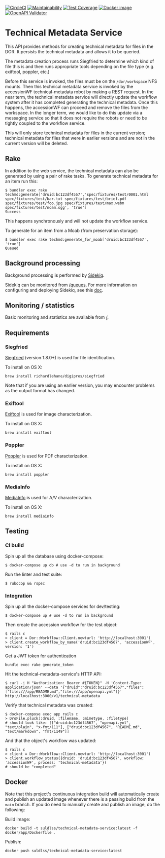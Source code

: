 [![CircleCI](https://circleci.com/gh/sul-dlss/technical-metadata-service.svg?style=svg)](https://circleci.com/gh/sul-dlss/technical-metadata-service)
[![Maintainability](https://api.codeclimate.com/v1/badges/7f4010377decf07ba1e4/maintainability)](https://codeclimate.com/github/sul-dlss/technical-metadata-service/maintainability)
[![Test Coverage](https://api.codeclimate.com/v1/badges/7f4010377decf07ba1e4/test_coverage)](https://codeclimate.com/github/sul-dlss/technical-metadata-service/test_coverage)
[![Docker image](https://images.microbadger.com/badges/image/suldlss/technical-metadata-service.svg)](https://microbadger.com/images/suldlss/technical-metadata-service "Get your own image badge on microbadger.com")
[![OpenAPI Validator](http://validator.swagger.io/validator?url=https://raw.githubusercontent.com/sul-dlss/technical-metadata-service/main/openapi.yml)](http://validator.swagger.io/validator/debug?url=https://raw.githubusercontent.com/sul-dlss/technical-metadata-service/main/openapi.yml)

# Technical Metadata Service

This API provides methods for creating technical metadata for files in the DOR.  It persists the technical metadata and allows it to be queried.

The metadata creation process runs Siegfried to determine which kind of file this is and then runs appropriate tools depending on the file type (e.g. exiftool, poppler, etc.)

Before this service is invoked, the files must be on the `/dor/workspace` NFS mounts.  Then this technical metadata service is invoked by the accessionWF technical-metadata robot by making a REST request.  In the near term, the technical metadata service will directly update the workflow system after it has completed generating the technical metadata. Once this happens, the accessionWF can proceed and remove the files from the workspace.  In the longer term, we would like to do this update via a messaging service so that it does not require the robots or need to be tightly coupled to the workflow service.

This will only store technical metadata for files in the current version; technical metadata for files that were in earlier versions and are not in the current version will be deleted.

## Rake
In addition to the web service, the technical metadata can also be generated by using a pair of rake tasks.  To generate technical metadata for an item run this:

```shell
$ bundler exec rake techmd:generate['druid:bc123df4567','spec/fixtures/test/0001.html spec/fixtures/test/bar.txt spec/fixtures/test/brief.pdf spec/fixtures/test/foo.jpg spec/fixtures/test/max.webm spec/fixtures/test/noam.ogg', 'true']
Success
```

This happens synchronously and will not update the workflow service.

To generate for an item from a Moab (from preservation storage):

```shell
$ bundler exec rake techmd:generate_for_moab['druid:bc123df4567', 'true']
Queued
```


## Background processing

Background processing is performed by [Sidekiq](https://github.com/mperham/sidekiq).

Sidekiq can be monitored from [/queues](http://localhost:3000/queues).
For more information on configuring and deploying Sidekiq, see this [doc](https://github.com/sul-dlss/DevOpsDocs/blob/master/projects/sul-requests/background_jobs.md).

## Monitoring / statistics

Basic monitoring and statistics are available from [/](http://localhost:3000/).

## Requirements

### Siegfried

[Siegfried](https://github.com/richardlehane/siegfried) (version 1.8.0+) is used for file identification.

To install on OS X:
```
brew install richardlehane/digipres/siegfried
```

Note that if you are using an earlier version, you may encounter problems as the output format has changed.

### Exiftool

[Exiftool](https://exiftool.org/) is used for image characterization.

To install on OS X:
```
brew install exiftool
```

### Poppler
[Poppler](https://poppler.freedesktop.org/) is used for PDF characterization.

To install on OS X:
```
brew install poppler
```

### MediaInfo
[MediaInfo](https://mediaarea.net/en/MediaInfo) is used for A/V characterization.

To install on OS X:
```
brew install mediainfo
```

## Testing

### CI build

Spin up all the database using docker-compose:

```shell
$ docker-compose up db # use -d to run in background
```

Run the linter and test suite:

```shell
$ rubocop && rspec
```

### Integration

Spin up all the docker-compose services for dev/testing:

```shell
$ docker-compose up # use -d to run in background
```

Then create the accession workflow for the test object:

```shell
$ rails c
> client = Dor::Workflow::Client.new(url: 'http://localhost:3001')
> client.create_workflow_by_name('druid:bc123df4567', 'accessionWF', version: '1')
```

Get a JWT token for authentication

```shell
bundle exec rake generate_token
```

Hit the technical-metadata-service's HTTP API:

```shell
$ curl -i H "Authorization: Bearer #{TOKEN}" -H 'Content-Type: application/json' --data '{"druid":"druid:bc123df4567","files":["file:///app/README.md","file:///app/openapi.yml"]}' http://localhost:3000/v1/technical-metadata
```

Verify that technical metadata was created:

```shell
$ docker-compose exec app rails c
> DroFile.pluck(:druid, :filename, :mimetype, :filetype)
# should look like: [["druid:bc123df4567", "openapi.yml", "text/plain", "x-fmt/111"], ["druid:bc123df4567", "README.md", "text/markdown", "fmt/1149"]]
```

And that the object's workflow was updated:

```shell
$ rails c
> client = Dor::Workflow::Client.new(url: 'http://localhost:3001')
> client.workflow_status({druid: 'druid:bc123df4567', workflow: 'accessionWF', process: 'technical-metadata'})
# should be "completed"
```

## Docker

Note that this project's continuous integration build will automatically create and publish an updated image whenever there is a passing build from the `main` branch. If you do need to manually create and publish an image, do the following:

Build image:

```
docker build -t suldlss/technical-metadata-service:latest -f docker/app/Dockerfile .
```

Publish:

```
docker push suldlss/technical-metadata-service:latest
```

